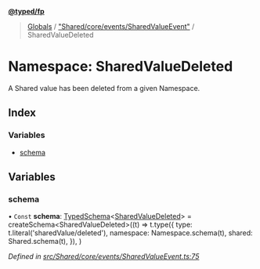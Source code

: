 **[@typed/fp](../README.md)**

> [Globals](../globals.md) / ["Shared/core/events/SharedValueEvent"](_shared_core_events_sharedvalueevent_.md) / SharedValueDeleted

# Namespace: SharedValueDeleted

A Shared value has been deleted from a given Namespace.

## Index

### Variables

* [schema](_shared_core_events_sharedvalueevent_.sharedvaluedeleted.md#schema)

## Variables

### schema

• `Const` **schema**: [TypedSchema](../interfaces/_io_typedschema_.typedschema.md)\<[SharedValueDeleted](_shared_core_events_sharedvalueevent_.sharedvaluedeleted.md)> = createSchema\<SharedValueDeleted>((t) => t.type({ type: t.literal('sharedValue/deleted'), namespace: Namespace.schema(t), shared: Shared.schema(t), }), )

*Defined in [src/Shared/core/events/SharedValueEvent.ts:75](https://github.com/TylorS/typed-fp/blob/8639976/src/Shared/core/events/SharedValueEvent.ts#L75)*
